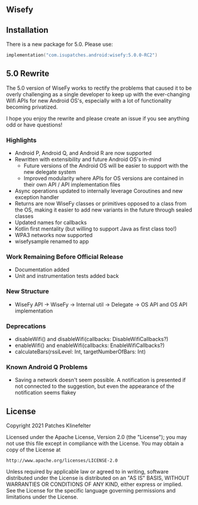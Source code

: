 ## Wisefy

## Installation

There is a new package for 5.0.  Please use:

```kotlin
implementation("com.isupatches.android:wisefy:5.0.0-RC2")
```

## 5.0 Rewrite

The 5.0 version of WiseFy works to rectify the problems that caused it to be overly challenging as a single developer 
to keep up with the ever-changing Wifi APIs for new Android OS's, especially with a lot of functionality becoming 
privatized.

I hope you enjoy the rewrite and please create an issue if you see anything odd or have questions!

### Highlights

- Android P, Android Q, and Android R are now supported
- Rewritten with extensibility and future Android OS's in-mind
    * Future versions of the Android OS will be easier to support with the new delegate system
    * Improved modularity where APIs for OS versions are contained in their own API / API implementation files
- Async operations updated to internally leverage Coroutines and new exception handler
- Returns are now WiseFy classes or primitives opposed to a class from the OS, making it easier to add new variants
  in the future through sealed classes
- Updated names for callbacks
- Kotlin first mentality (but willing to support Java as first class too!)
- WPA3 networks now supported
- wisefysample renamed to app

### Work Remaining Before Official Release

- Documentation added
- Unit and instrumentation tests added back

### New Structure

- WiseFy API -> WiseFy -> Internal util -> Delegate -> OS API and OS API implementation 

### Deprecations

- disableWifi() and disableWifi(callbacks: DisableWifiCallbacks?)
- enableWifi() and enableWifi(callbacks: EnableWifiCallbacks?)
- calculateBars(rssiLevel: Int, targetNumberOfBars: Int)

### Known Android Q Problems

- Saving a network doesn't seem possible.  A notification is presented if not connected to the suggestion, but even the 
appearance of the notification seems flakey

## License ##
Copyright 2021 Patches Klinefelter

Licensed under the Apache License, Version 2.0 (the "License"); you may not use this file except in
compliance with the License. You may obtain a copy of the License at

    http://www.apache.org/licenses/LICENSE-2.0

Unless required by applicable law or agreed to in writing, software distributed under the License
is distributed on an "AS IS" BASIS, WITHOUT WARRANTIES OR CONDITIONS OF ANY KIND, either express
or implied. See the License for the specific language governing permissions and limitations under
the License.
